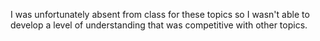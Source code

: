 I was unfortunately absent from class for these topics so I wasn't able to develop a level of understanding that was competitive with other topics. 

